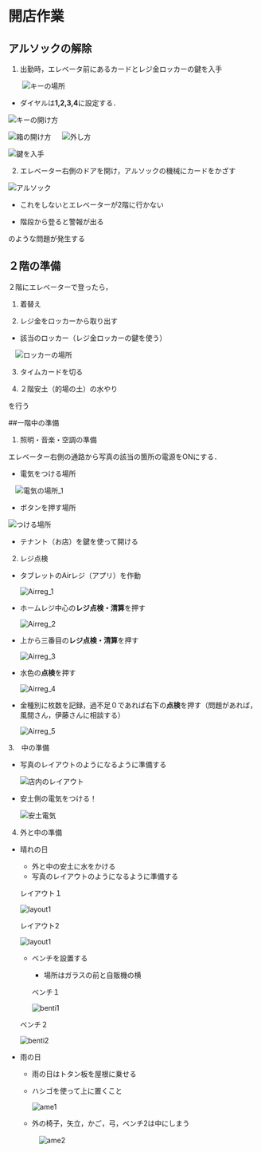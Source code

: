 # 開店作業
## アルソックの解除
   
   1. 出勤時，エレベータ前にあるカードとレジ金ロッカーの鍵を入手
   
　　![キーの場所](./image/key_1.jpg)
   
   - ダイヤルは**1,2,3,4**に設定する．
     
   ![キーの開け方](./image/key_2.jpg)
   
   ![箱の開け方](./image/key_3.jpg)
   　
   ![外し方](./image/key_4.jpg)
   
   ![鍵を入手](./image/key_5.jpg)　　
   
   2. エレベーター右側のドアを開け，アルソックの機械にカードをかざす
   
   ![アルソック](./image/alsock.jpg)
   
   - これをしないとエレベーターが2階に行かない
   
   - 階段から登ると警報が出る
   
   のような問題が発生する
   
## ２階の準備
   
   ２階にエレベーターで登ったら，
   
   1. 着替え
   
   2. レジ金をロッカーから取り出す

   - 該当のロッカー（レジ金ロッカーの鍵を使う）
    
   　![ロッカーの場所](./image/locker.jpg)
    
   3. タイムカードを切る
   
   4. ２階安土（的場の土）の水やり  
   
   を行う


 ##一階中の準備
   
   1. 照明・音楽・空調の準備

   エレベーター右側の通路から写真の該当の箇所の電源をONにする．
   
   - 電気をつける場所

   　![電気の場所_1](./image/here1.jpg)

   - ボタンを押す場所
   
   ![つける場所](./image/here3.jpg)

   - テナント（お店）を鍵を使って開ける
   
   2. レジ点検

   - タブレットのAirレジ（アプリ）を作動
   
       ![Airreg_1](./image/airreg_1.jpg)
   
   - ホームレジ中心の**レジ点検・清算**を押す
   
       ![Airreg_2](./image/airreg_2.jpg)
   
   - 上から三番目の**レジ点検・清算**を押す
   
       ![Airreg_3](./image/airreg_3.jpg)
   
   - 水色の**点検**を押す
   
       ![Airreg_4](./images/airreg_4.jpg)
      
   - 金種別に枚数を記録，過不足０であれば右下の**点検**を押す（問題があれば，風間さん，伊藤さんに相談する）
      
      ![Airreg_5](./image/airreg_5.jpg)
      
      
   3.　中の準備

   - 写真のレイアウトのようになるように準備する
   
      ![店内のレイアウト](./image/store_inside.jpg)
   
   - 安土側の電気をつける！
   
      ![安土電気](./image/ele1.jpg)
   
   4. 外と中の準備

   - 晴れの日
  
      - 外と中の安土に水をかける
      - 写真のレイアウトのようになるように準備する

     レイアウト１
     
        ![layout1](./image/outside_1.jpg)

     レイアウト2
     
        ![layout1](./image/outside_2.jpg)

     - ベンチを設置する
        - 場所はガラスの前と自販機の横
          
       ベンチ１
     
        ![benti1](./image/benti_1.jpg)
       
     ベンチ２
     
        ![benti2](./image/benti_2.jpg)
     
   - 雨の日
     
      - 雨の日はトタン板を屋根に乗せる
        
      - ハシゴを使って上に置くこと
        
         ![ame1](./image/ame1.jpg)
        
     - 外の椅子，矢立，かご，弓，ベンチ2は中にしまう
       
       　![ame2](./image/ame2.jpg)
         
